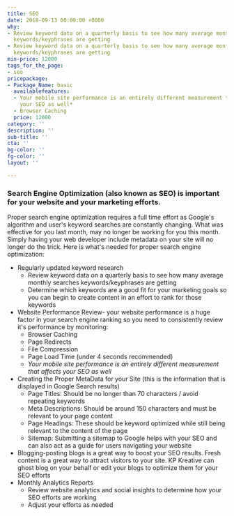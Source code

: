 ```yaml
---
title: SEO
date: 2018-09-13 00:00:00 +0000
why:
- Review keyword data on a quarterly basis to see how many average monthly searches
  keywords/keyphrases are getting
- Review keyword data on a quarterly basis to see how many average monthly searches
  keywords/keyphrases are getting
min-price: 12000
tags_for_the_page:
- seo
pricepackage:
- Package_Name: basic
  availablefeatures:
  - Your mobile site performance is an entirely different measurement that affects
    your SEO as well*
  - Browser Caching
  price: 12000
category: ''
description: ''
sub-title: ''
cta: ''
bg-color: ''
fg-color: ''
layout: ''

---
```

### Search Engine Optimization (also known as SEO) is important for your website and your marketing efforts. 

Proper search engine optimization requires a full time effort as Google's algorithm and user's keyword searches are constantly changing. What was effective for you last month, may no longer be working for you this month. Simply having your web developer include metadata on your site will no longer do the trick. Here is what's needed for proper search engine optimization:  

* Regularly updated keyword research
  * Review keyword data on a quarterly basis to see how many average monthly searches keywords/keyphrases are getting
  * Determine which keywords are a good fit for your marketing goals so you can begin to create content in an effort to rank for those keywords
* Website Performance Review- your website performance is a huge factor in your search engine ranking so you need to consistently review it's performance by monitoring:
  * Browser Caching
  * Page Redirects
  * File Compression
  * Page Load Time (under 4 seconds recommended)
  * _*Your mobile site performance is an entirely different measurement that affects your SEO as well*_
* Creating the Proper MetaData for your Site (this is the information that is displayed in Google Search results)
  * Page Titles: Should be no longer than 70 characters / avoid repeating keywords
  * Meta Descriptions: Should be around 150 characters and must be relevant to your page content
  * Page Headings: These should be keyword optimized while still being relevant to the content of the page
  * Sitemap: Submitting a sitemap to Google helps with your SEO and can also act as a guide for users navigating your website
* Blogging-posting blogs is a great way to boost your SEO results. Fresh content is a great way to attract visitors to your site. KP Kreative can ghost blog on your behalf or edit your blogs to optimize them for your SEO efforts
* Monthly Analytics Reports
  * Review website analytics and social insights to determine how your SEO efforts are working
  * Adjust your efforts as needed
